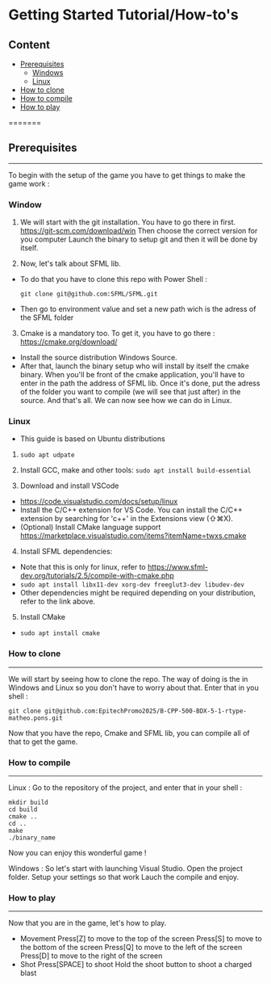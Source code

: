 # Getting Started Tutorial/How-to's

## Content

- [Prerequisites](#prerequisites)
    - [Windows](#window)
    - [Linux](#linux)
- [How to clone](#how-to-clone)
- [How to compile](#how-to-compile)
- [How to play](#how-to-play)

=======
## Prerequisites
-------
To begin with the setup of the game you have to get things to make the game work :
### Window

1. We will start with the git installation. You have to go there in first. https://git-scm.com/download/win
Then choose the correct version for you computer
Launch the binary to setup git and then it will be done by itself.

2. Now, let's talk about SFML lib.
- To do that you have to clone this repo with Power Shell : 

    ```git clone git@github.com:SFML/SFML.git```
- Then go to environment value and set a new path wich is the adress of the SFML folder

3. Cmake is a mandatory too. To get it, you have to go there :
https://cmake.org/download/
- Install the source distribution Windows Source.
- After that, launch the binary setup who will install by itself the cmake binary. When you'll be front of the cmake application, you'll have to enter in the path the address of SFML lib. Once it's done, put the adress of the folder you want to compile (we will see that just after) in the source. And that's all. We can now see how we can do in Linux.
### Linux

- This guide is based on Ubuntu distributions

1. `sudo apt udpate`

2. Install GCC, make and other tools: `sudo apt install build-essential`

3. Download and install VSCode
 - <https://code.visualstudio.com/docs/setup/linux>
 - Install the C/C++ extension for VS Code. You can install the C/C++ extension by searching for 'c++' in the Extensions view (⇧⌘X).
  - (Optional) Install CMake language support <https://marketplace.visualstudio.com/items?itemName=twxs.cmake>

4. Install SFML dependencies:
 - Note that this is only for linux, refer to <https://www.sfml-dev.org/tutorials/2.5/compile-with-cmake.php>
 - `sudo apt install libx11-dev xorg-dev freeglut3-dev libudev-dev`
 - Other dependencies might be required depending on your distribution, refer to the link above.

5. Install CMake
- `sudo apt install cmake`

### How to clone
-------
We will start by seeing how to clone the repo. The way of doing is the in Windows and Linux so you don't have to worry about that. Enter that in you shell :

    git clone git@github.com:EpitechPromo2025/B-CPP-500-BDX-5-1-rtype-matheo.pons.git
Now that you have the repo, Cmake and SFML lib, you can compile all of that to get the game.

### How to compile
-------
Linux :
Go to the repository of the project, and enter that in your shell :

    mkdir build
    cd build
    cmake ..
    cd ..
    make
    ./binary_name

Now you can enjoy this wonderful game !

Windows :
So let's start with launching Visual Studio.
Open the project folder.
Setup your settings so that work
Lauch the compile and enjoy.

### How to play
-------
Now that you are in the game, let's how to play.
* Movement
    Press[Z] to move to the top of the screen
    Press[S] to move to the bottom of the screen
    Press[Q] to move to the left of the screen
    Press[D] to move to the right of the screen
* Shot
    Press[SPACE] to shoot
    Hold the shoot button to shoot a charged blast
